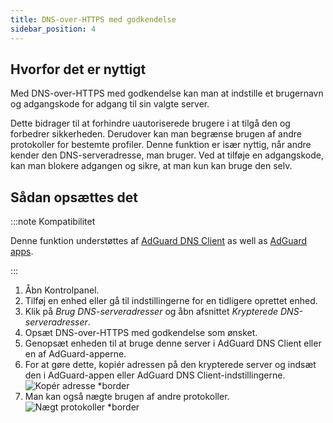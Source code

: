 ```yaml
---
title: DNS-over-HTTPS med godkendelse
sidebar_position: 4
---
```


## Hvorfor det er nyttigt

Med DNS-over-HTTPS med godkendelse kan man at indstille et brugernavn og adgangskode for adgang til sin valgte server.

Dette bidrager til at forhindre uautoriserede brugere i at tilgå den og forbedrer sikkerheden. Derudover kan man begrænse brugen af andre protokoller for bestemte profiler. Denne funktion er især nyttig, når andre kender den DNS-serveradresse, man bruger. Ved at tilføje en adgangskode, kan man blokere adgangen og sikre, at man kun kan bruge den selv.

## Sådan opsættes det

:::note Kompatibilitet

Denne funktion understøttes af [AdGuard DNS Client](/dns-client/overview.md) as well as [AdGuard apps](https://adguard.com/welcome.html).

:::

1. Åbn Kontrolpanel.
2. Tilføj en enhed eller gå til indstillingerne for en tidligere oprettet enhed.
3. Klik på _Brug DNS-serveradresser_ og åbn afsnittet _Krypterede DNS-serveradresser_.
4. Opsæt DNS-over-HTTPS med godkendelse som ønsket.
5. Genopsæt enheden til at bruge denne server i AdGuard DNS Client eller en af AdGuard-apperne.
6. For at gøre dette, kopiér adressen på den krypterede server og indsæt den i AdGuard-appen eller AdGuard DNS Client-indstillingerne.
   ![Kopér adresse \*border](https://cdn.adtidy.org/content/kb/dns/private/new_dns/connect/doh_step6.png)
7. Man kan også nægte brugen af andre protokoller.
   ![Nægt protokoller \*border](https://cdn.adtidy.org/content/kb/dns/private/new_dns/connect/deny_protocol.png)
